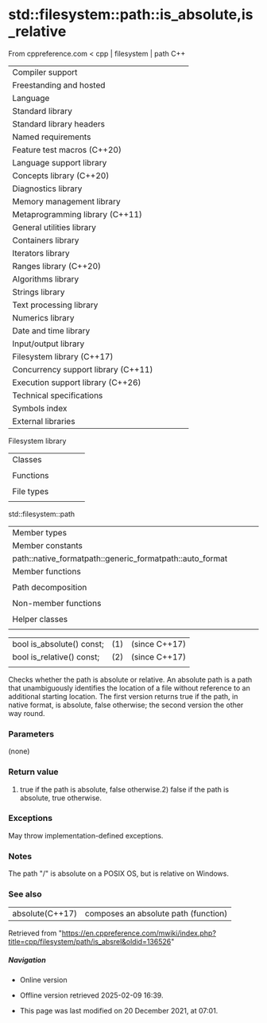 # std::filesystem::path::is_absolute,is_relative

From cppreference.com
< cpp‎ | filesystem‎ | path
C++

|  |  |  |  |  |
| --- | --- | --- | --- | --- |
| Compiler support | | | | |
| Freestanding and hosted | | | | |
| Language | | | | |
| Standard library | | | | |
| Standard library headers | | | | |
| Named requirements | | | | |
| Feature test macros (C++20) | | | | |
| Language support library | | | | |
| Concepts library (C++20) | | | | |
| Diagnostics library | | | | |
| Memory management library | | | | |
| Metaprogramming library (C++11) | | | | |
| General utilities library | | | | |
| Containers library | | | | |
| Iterators library | | | | |
| Ranges library (C++20) | | | | |
| Algorithms library | | | | |
| Strings library | | | | |
| Text processing library | | | | |
| Numerics library | | | | |
| Date and time library | | | | |
| Input/output library | | | | |
| Filesystem library (C++17) | | | | |
| Concurrency support library (C++11) | | | | |
| Execution support library (C++26) | | | | |
| Technical specifications | | | | |
| Symbols index | | | | |
| External libraries | | | | |

Filesystem library

|  |  |  |  |  |
| --- | --- | --- | --- | --- |
| Classes | | | | |
| |  |  |  |  |  | | --- | --- | --- | --- | --- | | filesystem::path | | | | | | filesystem::filesystem_error | | | | | | filesystem::directory_entry | | | | | | filesystem::directory_iterator | | | | | | filesystem::recursive_directory_iterator | | | | | | filesystem::file_status | | | | | | filesystem::space_info | | | | | | |  |  |  |  |  | | --- | --- | --- | --- | --- | | filesystem::file_type | | | | | | filesystem::file_time_type | | | | | | filesystem::perms | | | | | | filesystem::perm_options | | | | | | filesystem::copy_options | | | | | | filesystem::directory_options | | | | | |
| Functions | | | | |
| |  |  |  |  |  | | --- | --- | --- | --- | --- | | filesystem::absolute | | | | | | filesystem::canonicalfilesystem::weakly_canonical | | | | | | filesystem::relativefilesystem::proximate | | | | | | filesystem::copy | | | | | | filesystem::copy_file | | | | | | filesystem::copy_symlink | | | | | | filesystem::create_directory filesystem::create_directories | | | | | | filesystem::create_hard_link | | | | | | filesystem::create_symlink filesystem::create_directory_symlink | | | | | | filesystem::current_path | | | | | | filesystem::temp_directory_path | | | | | | |  |  |  |  |  | | --- | --- | --- | --- | --- | | filesystem::exists | | | | | | filesystem::equivalent | | | | | | filesystem::file_size | | | | | | filesystem::hard_link_count | | | | | | filesystem::last_write_time | | | | | | filesystem::permissions | | | | | | filesystem::read_symlink | | | | | | filesystem::remove filesystem::remove_all | | | | | | filesystem::rename | | | | | | filesystem::resize_file | | | | | | filesystem::space | | | | | | filesystem::status filesystem::symlink_status | | | | | |
| File types | | | | |
| |  |  |  |  |  | | --- | --- | --- | --- | --- | | filesystem::is_block_file | | | | | | filesystem::is_character_file | | | | | | filesystem::is_directory | | | | | | filesystem::is_empty | | | | | | filesystem::status_known | | | | | | |  |  |  |  |  | | --- | --- | --- | --- | --- | | filesystem::is_fifo | | | | | | filesystem::is_other | | | | | | filesystem::is_regular_file | | | | | | filesystem::is_socket | | | | | | filesystem::is_symlink | | | | | |

std::filesystem::path

|  |  |  |  |  |
| --- | --- | --- | --- | --- |
| Member types | | | | |
| Member constants | | | | |
| path::native_formatpath::generic_formatpath::auto_format | | | | |
| Member functions | | | | |
| |  |  |  |  |  | | --- | --- | --- | --- | --- | | path::path | | | | | | path::~path | | | | | | path::operator= | | | | | | path::assign | | | | | | path::appendpath::operator/= | | | | | | path::concatpath::operator+= | | | | | | path::clear | | | | | | path::make_preferred | | | | | | path::remove_filename | | | | | | path::replace_filename | | | | | | path::replace_extension | | | | | | path::swap | | | | | | path::compare | | | | | | path::beginpath::end | | | | | | |  |  |  |  |  | | --- | --- | --- | --- | --- | | path::c_strpath::nativepath::operator string_type | | | | | | path::stringpath::u8stringpath::u16stringpath::u32stringpath::wstring | | | | | | path::generic_stringpath::generic_u8stringpath::generic_u16stringpath::generic_u32stringpath::generic_wstring | | | | | | path::lexically_normalpath::lexically_relativepath::lexically_proximate | | | | | |  | | | | | |
| Path decomposition | | | | |
| |  |  |  |  |  | | --- | --- | --- | --- | --- | | path::root_name | | | | | | path::root_directory | | | | | | path::root_path | | | | | | path::relative_path | | | | | | path::parent_path | | | | | | path::filename | | | | | | path::stem | | | | | | path::extension | | | | | | path::empty | | | | | |  | | | | | | |  |  |  |  |  | | --- | --- | --- | --- | --- | | path::has_root_pathpath::has_root_namepath::has_root_directorypath::has_relative_pathpath::has_parent_pathpath::has_filenamepath::has_stempath::has_extension | | | | | | ****path::is_absolutepath::is_relative**** | | | | | |
| Non-member functions | | | | |
| |  |  |  |  |  | | --- | --- | --- | --- | --- | | operator==operator!=operator<operator<=operator>operator>=operator<=>(until C++20)(until C++20)(until C++20)(until C++20)(until C++20)(C++20) | | | | | | |  |  |  |  |  | | --- | --- | --- | --- | --- | | operator/ | | | | | | operator<<operator>> | | | | | | swap(std::filesystem::path) | | | | | | hash_value | | | | | | u8path | | | | | |
| Helper classes | | | | |
| |  |  |  |  |  | | --- | --- | --- | --- | --- | | hash<std::filesystem::path> | | | | | | |  |  |  |  |  | | --- | --- | --- | --- | --- | | formatter<std::filesystem::path>(C++26) | | | | | |

|  |  |  |
| --- | --- | --- |
| bool is_absolute() const; | (1) | (since C++17) |
| bool is_relative() const; | (2) | (since C++17) |
|  |  |  |

Checks whether the path is absolute or relative. An absolute path is a path that unambiguously identifies the location of a file without reference to an additional starting location. The first version returns true if the path, in native format, is absolute, false otherwise; the second version the other way round.

### Parameters

(none)

### Return value

1) true if the path is absolute, false otherwise.2) false if the path is absolute, true otherwise.

### Exceptions

May throw implementation-defined exceptions.

### Notes

The path "/" is absolute on a POSIX OS, but is relative on Windows.

### See also

|  |  |
| --- | --- |
| absolute(C++17) | composes an absolute path   (function) |

Retrieved from "<https://en.cppreference.com/mwiki/index.php?title=cpp/filesystem/path/is_absrel&oldid=136526>"

##### Navigation

- Online version
- Offline version retrieved 2025-02-09 16:39.

- This page was last modified on 20 December 2021, at 07:01.